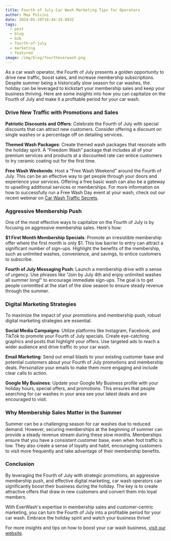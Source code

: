 ```yaml
---
title: Fourth of July Car Wash Marketing Tips for Operators
author: Max Pulcini
date: 2024-05-28T16:44:19.893Z
tags:
  - post
  - blog
  - b2b
  - fourth-of-july
  - marketing
  - featured
image: /img/blog/fourtheverwash.png
---
```

As a car wash operator, the Fourth of July presents a golden opportunity to drive new traffic, boost sales, and increase membership subscriptions. Despite summer being a historically slow season for car washes, the holiday can be leveraged to kickstart your membership sales and keep your business thriving. Here are some insights into how you can capitalize on the Fourth of July and make it a profitable period for your car wash.

### **Drive New Traffic with Promotions and Sales**

**Patriotic Discounts and Offers**: Celebrate the Fourth of July with special discounts that can attract new customers. Consider offering a discount on single washes or a percentage off on detailing services. 

**Themed Wash Packages**: Create themed wash packages that resonate with the holiday spirit. A “Freedom Wash” package that includes all of your premium services and products at a discounted rate can entice customers to try ceramic coating out for the first time.

**Free Wash Weekends**: Host a “Free Wash Weekend” around the Fourth of July. This can be an effective way to get people through your doors and experience your services. Offering a free basic wash can also be a gateway to upselling additional services or memberships. For more information on how to successfully run a Free Wash Day event at your wash, check out our recent webinar on [Car Wash Traffic Secrets](https://www.everwash.com/blog/2024-05-22-watch-secrets-to-increasing-car-wash-traffic-webinar-recap/).

### Aggressive Membership Push

One of the most effective ways to capitalize on the Fourth of July is by focusing on aggressive membership sales. Here's how:

**$1 First Month Membership Specials**: Promote an irresistible membership offer where the first month is only $1. This low barrier to entry can attract a significant number of sign-ups. Highlight the benefits of the membership, such as unlimited washes, convenience, and savings, to entice customers to subscribe.

**Fourth of July Messaging Push**: Launch a membership drive with a sense of urgency. Use phrases like “Join by July 4th and enjoy unlimited washes all summer long!” to encourage immediate sign-ups. The goal is to get people committed at the start of the slow season to ensure steady revenue through the summer.

### Digital Marketing Strategies

To maximize the impact of your promotions and membership push, robust digital marketing strategies are essential.

**Social Media Campaigns**: Utilize platforms like Instagram, Facebook, and TikTok to promote your Fourth of July specials. Create eye-catching graphics and posts that highlight your offers. Use targeted ads to reach a wider audience and drive traffic to your car wash.

**Email Marketing**: Send out email blasts to your existing customer base and potential customers about your Fourth of July promotions and membership deals. Personalize your emails to make them more engaging and include clear calls to action.

**Google My Business**: Update your Google My Business profile with your holiday hours, special offers, and promotions. This ensures that people searching for car washes in your area see your latest deals and are encouraged to visit.

### Why Membership Sales Matter in the Summer

Summer can be a challenging season for car washes due to reduced demand. However, securing memberships at the beginning of summer can provide a steady revenue stream during these slow months. Memberships ensure that you have a consistent customer base, even when foot traffic is low. They also create a sense of loyalty and habit, encouraging customers to visit more frequently and take advantage of their membership benefits.

### Conclusion

By leveraging the Fourth of July with strategic promotions, an aggressive membership push, and effective digital marketing, car wash operators can significantly boost their business during the holiday. The key is to create attractive offers that draw in new customers and convert them into loyal members. 

With EverWash's expertise in membership sales and customer-centric marketing, you can turn the Fourth of July into a profitable period for your car wash. Embrace the holiday spirit and watch your business thrive!

For more insights and tips on how to boost your car wash business, [visit our website](https://www.everwash.com/wash-owners).